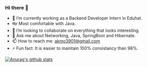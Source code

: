 ### Hi there 👋

- 🔭 I’m currently working as a Backend Developer Intern in Eduhat.
- :eyeglasses: Most comfortable with Java. 
- 👯 I’m looking to collaborate on everything that looks interesting.
- 💬 Ask me about Networking, Java, SpringBoot and Hibernate.
- 📫 How to reach me: akmo3901@gmail.com  
- ⚡ Fun fact: It is easier to maintain 100% consistancy than 98%.

[![Anurag's github stats](https://github-readme-stats.vercel.app/api?username=AkMo3&show_icons=true&theme=radical)](https://github.com/anuraghazra/github-readme-stats)
